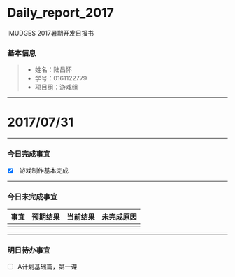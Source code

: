 # Daily_report_2017
IMUDGES 2017暑期开发日报书
### 基本信息
> * 姓名：陆昌怀
> * 学号：0161122779
> * 项目组：游戏组
 
-------


# 2017/07/31

-------

### 今日完成事宜
- [x]  游戏制作基本完成
-----
### 今日未完成事宜


| 事宜     |预期结果| 当前结果  | 未完成原因   | 
| --------   | -----:  | -----:  | :----:  |
|    |   |   |   |


------
### 明日待办事宜
- [ ] A计划基础篇，第一课
 
